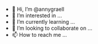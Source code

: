 - 👋 Hi, I’m @annygraell
- 👀 I’m interested in ...
- 🌱 I’m currently learning ...
- 💞️ I’m looking to collaborate on ...
- 📫 How to reach me ...

<!---
annygraell/annygraell is a ✨ special ✨ repository because its `README.md` (this file) appears on your GitHub profile.
You can click the Preview link to take a look at your changes.
--->
